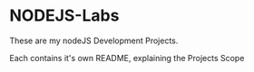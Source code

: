 # NODEJS-Labs
These are my nodeJS Development Projects.

Each contains it's own README, explaining the Projects Scope
